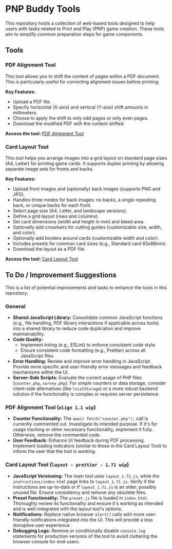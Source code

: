 # PNP Buddy Tools

This repository hosts a collection of web-based tools designed to help users with tasks related to Print and Play (PNP) game creation. These tools aim to simplify common preparation steps for game components.

## Tools

### PDF Alignment Tool

This tool allows you to shift the content of pages within a PDF document. This is particularly useful for correcting alignment issues before printing.

**Key Features:**
*   Upload a PDF file.
*   Specify horizontal (X-axis) and vertical (Y-axis) shift amounts in millimeters.
*   Choose to apply the shift to only odd pages or only even pages.
*   Download the modified PDF with the content shifted.

**Access the tool:** [PDF Alignment Tool](./align%201.1%20wip/index.html)

### Card Layout Tool

This tool helps you arrange images into a grid layout on standard page sizes (A4, Letter) for printing game cards. It supports duplex printing by allowing separate image sets for fronts and backs.

**Key Features:**
*   Upload front images and (optionally) back images (supports PNG and JPG).
*   Handles three modes for back images: no backs, a single repeating back, or unique backs for each front.
*   Select page size (A4, Letter, and landscape versions).
*   Define a grid layout (rows and columns).
*   Set card dimensions (width and height in mm) and bleed area.
*   Optionally add crosshairs for cutting guides (customizable size, width, and color).
*   Optionally add borders around cards (customizable width and color).
*   Includes presets for common card sizes (e.g., Standard card 63x88mm).
*   Download the layout as a PDF file.

**Access the tool:** [Card Layout Tool](./layout%20-%20prettier%20-%201.71%20wip/index.html)

## To Do / Improvement Suggestions

This is a list of potential improvements and tasks to enhance the tools in this repository:

### General
*   **Shared JavaScript Library:** Consolidate common JavaScript functions (e.g., file handling, PDF library interactions if applicable across tools) into a shared library to reduce code duplication and improve maintainability.
*   **Code Quality:**
    *   Implement linting (e.g., ESLint) to enforce consistent code style.
    *   Ensure consistent code formatting (e.g., Prettier) across all JavaScript files.
*   **Error Handling:** Review and improve error handling in JavaScript. Provide more specific and user-friendly error messages and feedback mechanisms within the UI.
*   **Server-Side Scripts:** Evaluate the current usage of PHP files (`counter.php`, `survey.php`). For simple counters or data storage, consider client-side alternatives (like `localStorage`) or a more robust backend solution if the functionality is complex or requires server persistence.

### PDF Alignment Tool (`align 1.1 wip`)
*   **Counter Functionality:** The `await fetch("counter.php");` call is currently commented out. Investigate its intended purpose. If it's for usage tracking or other necessary functionality, implement it fully. Otherwise, remove the commented code.
*   **User Feedback:** Enhance UI feedback during PDF processing. Implement loading indicators (similar to those in the Card Layout Tool) to inform the user that the tool is working.

### Card Layout Tool (`layout - prettier - 1.71 wip`)
*   **JavaScript Versioning:** The main tool uses `layout_1.72.js`, while the `instructions/index.html` page links to `layout_1.71.js`. Verify if the instructions are up-to-date or if `layout_1.71.js` is an older, possibly unused file. Ensure consistency and remove any obsolete files.
*   **Preset Functionality:** The `preset.js` file is loaded in `index.html`. Thoroughly review its functionality and ensure it's working as intended and is well-integrated with the layout tool's options.
*   **Notifications:** Replace native browser `alert()` calls with more user-friendly notifications integrated into the UI. This will provide a less disruptive user experience.
*   **Debugging Logs:** Remove or conditionally disable `console.log` statements for production versions of the tool to avoid cluttering the browser console for end-users.
